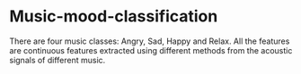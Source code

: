 # Music-mood-classification
There are four music classes: Angry, Sad, Happy and Relax. All the features are continuous features extracted using different methods from the acoustic signals of different music. 
